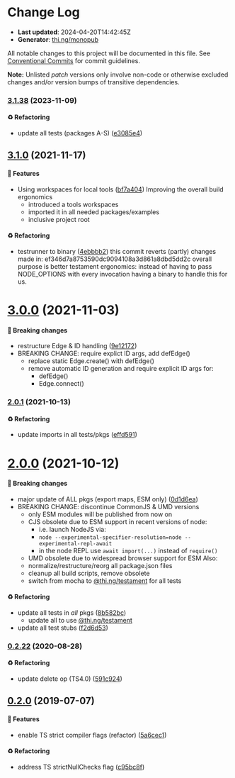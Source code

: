 # Change Log

- **Last updated**: 2024-04-20T14:42:45Z
- **Generator**: [thi.ng/monopub](https://thi.ng/monopub)

All notable changes to this project will be documented in this file.
See [Conventional Commits](https://conventionalcommits.org/) for commit guidelines.

**Note:** Unlisted _patch_ versions only involve non-code or otherwise excluded changes
and/or version bumps of transitive dependencies.

### [3.1.38](https://github.com/thi-ng/umbrella/tree/@thi.ng/quad-edge@3.1.38) (2023-11-09)

#### ♻️ Refactoring

- update all tests (packages A-S) ([e3085e4](https://github.com/thi-ng/umbrella/commit/e3085e4))

## [3.1.0](https://github.com/thi-ng/umbrella/tree/@thi.ng/quad-edge@3.1.0) (2021-11-17)

#### 🚀 Features

- Using workspaces for local tools ([bf7a404](https://github.com/thi-ng/umbrella/commit/bf7a404))
  Improving the overall build ergonomics
  - introduced a tools workspaces
  - imported it in all needed packages/examples
  - inclusive project root

#### ♻️ Refactoring

- testrunner to binary ([4ebbbb2](https://github.com/thi-ng/umbrella/commit/4ebbbb2))
  this commit reverts (partly) changes made in:
  ef346d7a8753590dc9094108a3d861a8dbd5dd2c
  overall purpose is better testament ergonomics:
  instead of having to pass NODE_OPTIONS with every invocation
  having a binary to handle this for us.

# [3.0.0](https://github.com/thi-ng/umbrella/tree/@thi.ng/quad-edge@3.0.0) (2021-11-03)

#### 🛑 Breaking changes

- restructure Edge & ID handling ([9e12172](https://github.com/thi-ng/umbrella/commit/9e12172))
- BREAKING CHANGE: require explict ID args, add defEdge()
  - replace static Edge.create() with defEdge()
  - remove automatic ID generation and require explicit ID args for:
    - defEdge()
    - Edge.connect()

### [2.0.1](https://github.com/thi-ng/umbrella/tree/@thi.ng/quad-edge@2.0.1) (2021-10-13)

#### ♻️ Refactoring

- update imports in all tests/pkgs ([effd591](https://github.com/thi-ng/umbrella/commit/effd591))

# [2.0.0](https://github.com/thi-ng/umbrella/tree/@thi.ng/quad-edge@2.0.0) (2021-10-12)

#### 🛑 Breaking changes

- major update of ALL pkgs (export maps, ESM only) ([0d1d6ea](https://github.com/thi-ng/umbrella/commit/0d1d6ea))
- BREAKING CHANGE: discontinue CommonJS & UMD versions
  - only ESM modules will be published from now on
  - CJS obsolete due to ESM support in recent versions of node:
    - i.e. launch NodeJS via:
    - `node --experimental-specifier-resolution=node --experimental-repl-await`
    - in the node REPL use `await import(...)` instead of `require()`
  - UMD obsolete due to widespread browser support for ESM
  Also:
  - normalize/restructure/reorg all package.json files
  - cleanup all build scripts, remove obsolete
  - switch from mocha to [@thi.ng/testament](https://github.com/thi-ng/umbrella/tree/main/packages/testament) for all tests

#### ♻️ Refactoring

- update all tests in _all_ pkgs ([8b582bc](https://github.com/thi-ng/umbrella/commit/8b582bc))
  - update all to use [@thi.ng/testament](https://github.com/thi-ng/umbrella/tree/main/packages/testament)
- update all test stubs ([f2d6d53](https://github.com/thi-ng/umbrella/commit/f2d6d53))

### [0.2.22](https://github.com/thi-ng/umbrella/tree/@thi.ng/quad-edge@0.2.22) (2020-08-28)

#### ♻️ Refactoring

- update delete op (TS4.0) ([591c924](https://github.com/thi-ng/umbrella/commit/591c924))

## [0.2.0](https://github.com/thi-ng/umbrella/tree/@thi.ng/quad-edge@0.2.0) (2019-07-07)

#### 🚀 Features

- enable TS strict compiler flags (refactor) ([5a6cec1](https://github.com/thi-ng/umbrella/commit/5a6cec1))

#### ♻️ Refactoring

- address TS strictNullChecks flag ([c95bc8f](https://github.com/thi-ng/umbrella/commit/c95bc8f))
